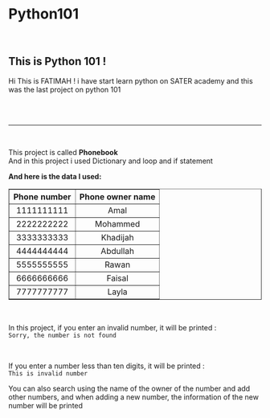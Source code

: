 # Python101
<br>
<h2>This is Python 101 !</h2>
    <p>Hi This is <a src="https://github.com/iF6M">FATIMAH</a> !
    i have start learn python on <a src=https://satr.codes/"">SATER</a> academy 
    and this was the last project on python 101 </p><br><br>
    <hr><br>
    <p>This project is called <b>Phonebook</b><br>
    And in this project i used  Dictionary and loop and if statement</p>
    <b>And here is the data I used: </b>
    <table border="1" style="text-align: center;">
            <tr>
                <th>Phone number</th>
                <th>Phone owner name</th>
            </tr>
            <tr>
                <td>1111111111</td>
                <td>Amal</td>
            </tr>
            <td>2222222222</td>
                <td>Mohammed</td>
                <tr>
                    <td>3333333333</td>
                    <td>Khadijah</td>
                </tr>
                <tr>
                    <td>4444444444</td>
                    <td>Abdullah</td>
                </tr>
                <tr>
                    <td>5555555555</td>
                    <td>Rawan</td>
                </tr>
                <tr>
                    <td>6666666666</td>
                    <td>Faisal</td>
                </tr>
                <tr>
                    <td>7777777777</td>
                    <td>Layla</td>
                </tr>
    </table><br><p>
    In this project, if you enter an invalid number, it will be printed :<br>
    <code>Sorry, the number is not found</code></p><br>
    <p>If you enter a number less than ten digits, it will be printed :<br>
    <code>This is invalid number</code></p>
    <p>You can also search using the name of the owner of the number and add other numbers, and when adding a new number, the information of the new number will be printed</p>    
    